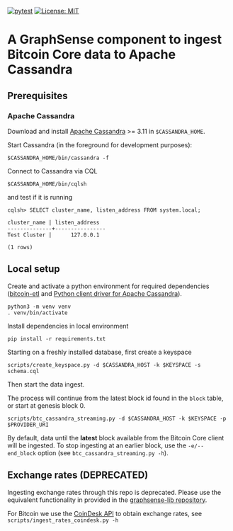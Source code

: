 [![pytest](https://github.com/graphsense/graphsense-bitcoin-etl/actions/workflows/pytest.yml/badge.svg)](https://github.com/graphsense/graphsense-bitcoin-etl/actions/workflows/pytest.yml)
[![License: MIT](https://img.shields.io/badge/License-MIT-yellow.svg)](https://opensource.org/licenses/MIT)

# A GraphSense component to ingest Bitcoin Core data to Apache Cassandra

## Prerequisites

### Apache Cassandra

Download and install [Apache Cassandra][apache-cassandra] >= 3.11
in `$CASSANDRA_HOME`.

Start Cassandra (in the foreground for development purposes):

    $CASSANDRA_HOME/bin/cassandra -f

Connect to Cassandra via CQL

    $CASSANDRA_HOME/bin/cqlsh

and test if it is running

    cqlsh> SELECT cluster_name, listen_address FROM system.local;

    cluster_name | listen_address
    --------------+----------------
    Test Cluster |      127.0.0.1

    (1 rows)

## Local setup

Create and activate a python environment for required dependencies
([bitcoin-etl][bitcoin-etl] and
[Python client driver for Apache Cassandra][python-cassandra]).

    python3 -m venv venv
    . venv/bin/activate

Install dependencies in local environment

    pip install -r requirements.txt

Starting on a freshly installed database, first create a keyspace

    scripts/create_keyspace.py -d $CASSANDRA_HOST -k $KEYSPACE -s schema.cql

Then start the data ingest.  

The process will continue from the latest block id found in the `block` table,
or start at genesis block 0.

    scripts/btc_cassandra_streaming.py -d $CASSANDRA_HOST -k $KEYSPACE -p $PROVIDER_URI 

By default, data until the **latest** block available from the Bitcoin Core
client will be ingested.  To stop ingesting at an earlier block, use the
`-e/--end_block` option (see `btc_cassandra_streaming.py -h`).

## Exchange rates (DEPRECATED)

Ingesting exchange rates through this repo is deprecated. Please use the equivalent functionality in provided in the [graphsense-lib repository][graphsense-cli].

For Bitcoin we use the [CoinDesk API][coindesk] to obtain exchange rates, see
`scripts/ingest_rates_coindesk.py -h`

[bitcoin-etl]: https://github.com/blockchain-etl/bitcoin-etl
[python-cassandra]: https://github.com/datastax/python-driver
[apache-cassandra]: http://cassandra.apache.org/download
[coindesk]: https://www.coindesk.com/api
[coinmarketcap]: https://coinmarketcap.com
[graphsense-cli]: https://github.com/graphsense/graphsense-lib#exchange-rates
